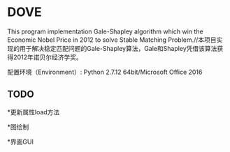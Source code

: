 # DOVE
This program implementation Gale-Shapley algorithm which win the Economic Nobel Price in 2012 to solve Stable Matching Problem.//本项目实现的用于解决稳定匹配问题的Gale-Shapley算法，Gale和Shapley凭借该算法获得2012年诺贝尔经济学奖。

配置环境（Environment）:
Python 2.7.12 64bit/Microsoft Office 2016

## TODO
*更新属性load方法

*图绘制

*界面GUI
